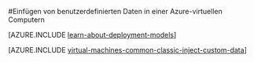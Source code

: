 <properties
    pageTitle="Einfügen von benutzerdefinierten Daten in virtuellen Computern | Microsoft Azure"
    description="In diesem Thema beschrieben, wie Sie benutzerdefinierte Daten in einer Azure-virtuellen Computern einzufügen, wenn die Instanz erstellt wird und wie Sie benutzerdefinierten Daten unter Windows oder Linux zu suchen."
    services="virtual-machines-linux"
    documentationCenter=""
    authors="squillace"
    manager="timlt"
    editor="tysonn"
    tags="azure-service-management" />

<tags
    ms.service="virtual-machines-linux"
    ms.workload="infrastructure-services"
    ms.tgt_pltfrm="vm-linux"
    ms.devlang="na"
    ms.topic="article"
    ms.date="08/23/2016"
    ms.author="rasquill"/>

#<a name="injecting-custom-data-into-an-azure-virtual-machine"></a>Einfügen von benutzerdefinierten Daten in einer Azure-virtuellen Computern

[AZURE.INCLUDE [learn-about-deployment-models](../../includes/learn-about-deployment-models-classic-include.md)]

[AZURE.INCLUDE [virtual-machines-common-classic-inject-custom-data](../../includes/virtual-machines-common-classic-inject-custom-data.md)]
